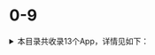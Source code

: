 # 0-9
<details>
<summary>
本目录共收录13个App，详情见如下：
</summary>

- [12123](https://github.com/zirawell/Ad-Cleaner/tree/main/Adblock/App/0-9/12123)
- [12306](https://github.com/zirawell/Ad-Cleaner/tree/main/Adblock/App/0-9/12306)
- [21经济网](https://github.com/zirawell/Ad-Cleaner/tree/main/Adblock/App/0-9/21%E7%BB%8F%E6%B5%8E%E7%BD%91)
- [233网校](https://github.com/zirawell/Ad-Cleaner/tree/main/Adblock/App/0-9/233%E7%BD%91%E6%A0%A1)
- [2345天气王](https://github.com/zirawell/Ad-Cleaner/tree/main/Adblock/App/0-9/2345%E5%A4%A9%E6%B0%94%E7%8E%8B)
- [360SmartCamera](https://github.com/zirawell/Ad-Cleaner/tree/main/Adblock/App/0-9/360SmartCamera)
- [360儿童卫士](https://github.com/zirawell/Ad-Cleaner/tree/main/Adblock/App/0-9/360%E5%84%BF%E7%AB%A5%E5%8D%AB%E5%A3%AB)
- [360智慧生活](https://github.com/zirawell/Ad-Cleaner/tree/main/Adblock/App/0-9/360%E6%99%BA%E6%85%A7%E7%94%9F%E6%B4%BB)
- [36kr](https://github.com/zirawell/Ad-Cleaner/tree/main/Adblock/App/0-9/36kr)
- [500px](https://github.com/zirawell/Ad-Cleaner/tree/main/Adblock/App/0-9/500px)
- [51cto](https://github.com/zirawell/Ad-Cleaner/tree/main/Adblock/App/0-9/51cto)
- [51job](https://github.com/zirawell/Ad-Cleaner/tree/main/Adblock/App/0-9/51job)
- [58同城](https://github.com/zirawell/Ad-Cleaner/tree/main/Adblock/App/0-9/58%E5%90%8C%E5%9F%8E)

</details>